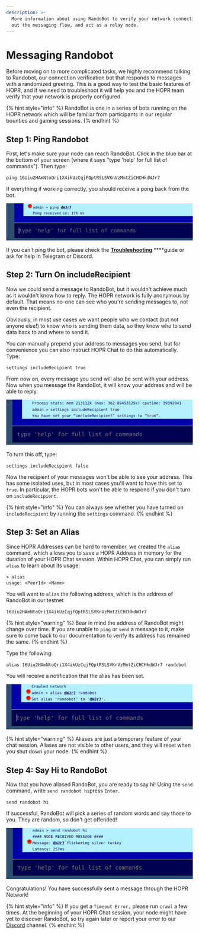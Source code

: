 ```yaml
---
description: >-
  More information about using RandoBot to verify your network connection, test
  out the messaging flow, and act as a relay node.
---
```


# Messaging Randobot

Before moving on to more complicated tasks, we highly recommend talking to Randobot, our connection verification bot that responds to messages with a randomized greeting. This is a good way to test the basic features of HOPR, and if we need to troubleshoot it will help you and the HOPR team verify that your network is properly configured.

{% hint style="info" %}
RandoBot is one in a series of bots running on the HOPR network which will be familiar from participants in our regular bounties and gaming sessions.
{% endhint %}

## Step 1: Ping Randobot

First, let's make sure your node can reach RandoBot. Click in the blue bar at the bottom of your screen \(where it says "type 'help' for full list of commands"\). Then type:

```text
ping 16Uiu2HAmNtoQri1X4ikUzCqjFQptRSLSVKnVzMmtZiCHCHkdWJr7
```

If everything if working correctly, you should receive a pong back from the bot.

![](../.gitbook/assets/avado-ping-randobot%20%281%29.png)

If you can't ping the bot, please check the [**Troubleshooting**](../hopr-chat-tutorial/troubleshooting.md) \*\*\*\*guide or ask for help in Telegram or Discord.

## Step 2: Turn On includeRecipient

Now we could send a message to RandoBot, but it wouldn't achieve much as it wouldn't know how to reply. The HOPR network is fully anonymous by default. That means no-one can see who you're sending messages to, not even the recipient.

Obviously, in most use cases we want people who we contact \(but not anyone else!\) to know who is sending them data, so they know who to send data back to and where to send it.

You can manually prepend your address to messages you send, but for convenience you can also instruct HOPR Chat to do this automatically. Type:

```text
settings includeRecipient true
```

From now on, every message you send will also be sent with your address. Now when you message the RandoBot, it will know your address and will be able to reply.

![](../.gitbook/assets/avado-includerecipient%20%281%29.png)

To turn this off, type:

```text
settings includeRecipient false
```

Now the recipient of your messages won't be able to see your address. This has some isolated uses, but in most cases you'll want to have this set to `true`. In particular, the HOPR bots won't be able to respond if you don't turn on `includeRecipient`.

{% hint style="info" %}
You can always see whether you have turned on `includeRecipient` by running the `settings` command.
{% endhint %}

## Step 3: Set an Alias

Since HOPR Addresses can be hard to remember, we created the `alias` command, which allows you to save a HOPR Address in memory for the duration of your HOPR Chat session. Within HOPR Chat, you can simply run `alias` to learn about its usage.

```text
> alias
usage: <PeerId> <Name>
```

You will want to `alias` the following address, which is the address of RandoBot in our testnet

```text
16Uiu2HAmNtoQri1X4ikUzCqjFQptRSLSVKnVzMmtZiCHCHkdWJr7
```

{% hint style="warning" %}
Bear in mind the address of RandoBot might change over time. If you are unable to `ping` or `send` a message to it, make sure to come back to our documentation to verify its address has remained the same.
{% endhint %}

Type the following:

```text
alias 16Uiu2HAmNtoQri1X4ikUzCqjFQptRSLSVKnVzMmtZiCHCHkdWJr7 randobot
```

You will receive a notification that the alias has been set.

![Setting an alias for RandoBot](../.gitbook/assets/avado-alias-randobot%20%281%29.png)

{% hint style="warning" %}
Aliases are just a temporary feature of your chat session. Aliases are not visible to other users, and they will reset when you shut down your node.
{% endhint %}

## Step 4: Say Hi to RandoBot

Now that you have aliased RandoBot, you are ready to say hi! Using the `send` command, write `send randobot hi`press `Enter.`

```text
send randobot hi
```

If successful, RandoBot will pick a series of random words and say those to you. They are random, so don't get offended!

![A message from RandoBot](../.gitbook/assets/avado-message-randobot%20%281%29.png)

Congratulations! You have successfully sent a message through the HOPR Network!

{% hint style="info" %}
If you get a `Timeout Error,` please run `crawl` a few times. At the beginning of your HOPR Chat session, your node might have yet to discover RandoBot, so try again later or report your error to our [Discord](https://discord.gg/5FWSfq7) channel.
{% endhint %}

